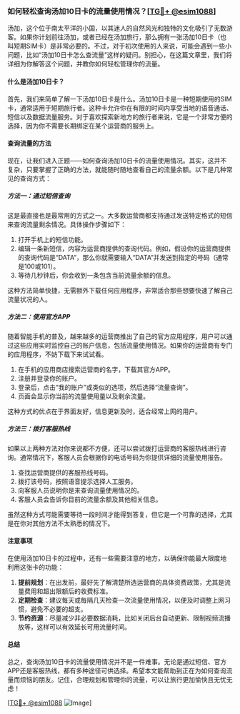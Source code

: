 ### 如何轻松查询汤加10日卡的流量使用情况？[[TG💪+ @esim1088](https://t.me/s/esim1088)]

汤加，这个位于南太平洋的小国，以其迷人的自然风光和独特的文化吸引了无数游客。如果你计划前往汤加，或者已经在汤加旅行，那么拥有一张汤加10日卡（也叫短期SIM卡）是非常必要的。不过，对于初次使用的人来说，可能会遇到一些小问题，比如“汤加10日卡怎么查流量”这样的疑问。别担心，在这篇文章里，我们将详细为你解答这个问题，并教你如何轻松管理你的流量。

#### 什么是汤加10日卡？

首先，我们来简单了解一下汤加10日卡是什么。汤加10日卡是一种短期使用的SIM卡，通常适用于短期旅行者。这种卡允许你在有限的时间内享受当地的语音通话、短信以及数据流量服务。对于喜欢探索新地方的旅行者来说，它是一个非常方便的选择，因为你不需要长期绑定在某个运营商的服务上。

#### 查询流量的方法

现在，让我们进入正题——如何查询汤加10日卡的流量使用情况。其实，这并不复杂，只要掌握了正确的方法，就能随时随地查看自己的流量余额。以下是几种常见的查询方式：

##### 方法一：通过短信查询

这是最直接也是最常用的方式之一。大多数运营商都支持通过发送特定格式的短信来查询流量剩余情况。具体操作步骤如下：

1. 打开手机上的短信功能。
2. 编辑一条新短信，内容为运营商提供的查询代码。例如，假设你的运营商提供的查询代码是“DATA”，那么你就需要输入“DATA”并发送到指定的号码（通常是100或101）。
3. 等待几秒钟后，你会收到一条包含当前流量余额的信息。

这种方法简单快捷，无需额外下载任何应用程序，非常适合那些想要快速了解自己流量状况的人。

##### 方法二：使用官方APP

随着智能手机的普及，越来越多的运营商推出了自己的官方应用程序，用户可以通过这些应用实时监控自己的账户信息，包括流量使用情况。如果你的运营商有专门的应用程序，不妨下载下来试试看。

1. 在手机的应用商店搜索运营商的名字，下载其官方APP。
2. 注册并登录你的账户。
3. 登录后，点击“我的账户”或类似的选项，然后选择“流量查询”。
4. 页面会显示你当前的流量使用量以及剩余流量。

这种方式的优点在于界面友好，信息更新及时，适合经常上网的用户。

##### 方法三：拨打客服热线

如果以上两种方法对你来说都不方便，还可以尝试拨打运营商的客服热线进行咨询。通常情况下，客服人员会根据你的电话号码为你提供详细的流量使用报告。

1. 查找运营商提供的客服热线号码。
2. 拨打该号码，按照语音提示选择人工服务。
3. 向客服人员说明你是来查询流量使用情况的。
4. 客服人员会告诉你目前的流量余额及其他相关信息。

虽然这种方式可能需要等待一段时间才能得到答复，但它是一个可靠的选择，尤其是在你对其他方法不太熟悉的情况下。

#### 注意事项

在使用汤加10日卡的过程中，还有一些需要注意的地方，以确保你能最大限度地利用这张卡的功能：

1. **提前规划**：在出发前，最好先了解清楚所选运营商的具体资费政策，尤其是流量费用和超出限额后的收费标准。
2. **定期检查**：建议每天或每隔几天检查一次流量使用情况，以便及时调整上网习惯，避免不必要的超支。
3. **节约资源**：尽量减少非必要数据消耗，比如关闭后台自动更新、限制视频流播放等，这样可以有效延长可用流量时间。

#### 总结

总之，查询汤加10日卡的流量使用情况并不是一件难事。无论是通过短信、官方APP还是客服热线，都有多种途径可供选择。希望本文能帮助到正在为如何查询流量而烦恼的朋友。记住，合理规划和管理你的流量，可以让旅行更加愉快且无忧无虑！

[[TG💪+ @esim1088](https://t.me/s/esim1088) ![Image](https://i.postimg.cc/4NQfJmqS/Snipaste-2025-05-13-00-14-12.png)]